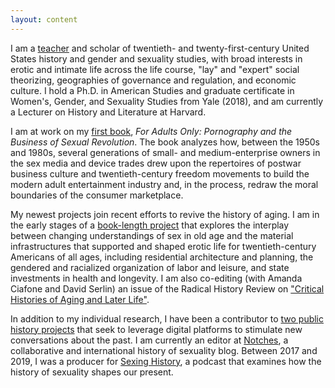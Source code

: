 ```yaml
---
layout: content
---
```

I am a [teacher](/teaching) and scholar of twentieth- and twenty-first-century United States history and gender and sexuality studies, with broad interests in erotic and intimate life across the life course, "lay" and "expert" social theorizing, geographies of governance and regulation, and economic culture. I hold a Ph.D. in American Studies and graduate certificate in Women's, Gender, and Sexuality Studies from Yale (2018), and am currently a Lecturer on History and Literature at Harvard.

I am at work on my [first book](/research), *For Adults Only: Pornography and the Business of Sexual Revolution*. The book analyzes how, between the 1950s and 1980s, several generations of small- and medium-enterprise owners in the sex media and device trades drew upon the repertoires of postwar business culture and twentieth-century freedom movements to build the modern adult entertainment industry and, in the process, redraw the moral boundaries of the consumer marketplace. 

My newest projects join recent efforts to revive the history of aging. I am in the early stages of a [book-length project](/research) that explores the interplay between changing understandings of sex in old age and the material infrastructures that supported and shaped erotic life for twentieth-century Americans of all ages, including residential architecture and planning, the gendered and racialized organization of labor and leisure, and state investments in health and longevity. I am also co-editing (with Amanda Ciafone and David Serlin) an issue of the Radical History Review on ["Critical Histories of Aging and Later Life"](http://www.radicalhistoryreview.org/call-for-papers/critical-histories-of-aging-and-later-life/). 

In addition to my individual research, I have been a contributor to [two public history projects](/public_history) that seek to leverage digital platforms to stimulate new conversations about the past. I am currently an editor at [Notches](http://notchesblog.com), a collaborative and international history of sexuality blog. Between 2017 and 2019, I was a producer for [Sexing History](sexinghistory.com), a podcast that examines how the history of sexuality shapes our present.
